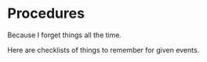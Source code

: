 # Procedures

Because I forget things all the time.

Here are checklists of things to remember for given events.

